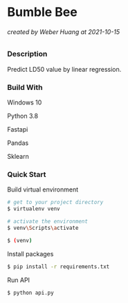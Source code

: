 # Bumble Bee

###### created by Weber Huang at 2021-10-15

### Description

Predict LD50 value by linear regression.

### Build With

Windows 10

Python 3.8

Fastapi

Pandas

Sklearn

### Quick Start

Build virtual environment

```bash
# get to your project directory
$ virtualenv venv

# activate the environment
$ venv\Scripts\activate

$ (venv)
```

Install packages

```bash
$ pip install -r requirements.txt
```

Run API

```bash
$ python api.py
```

